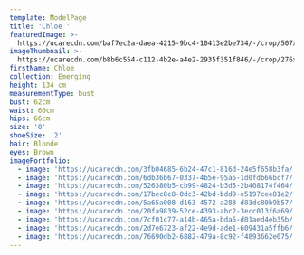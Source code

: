 ```yaml
---
template: ModelPage
title: 'Chloe '
featuredImage: >-
  https://ucarecdn.com/baf7ec2a-daea-4215-9bc4-10413e2be734/-/crop/507x277/0,106/-/preview/
imageThumbnail: >-
  https://ucarecdn.com/b8b6c554-c112-4b2e-a4e2-2935f351f846/-/crop/276x337/124,0/-/preview/
firstName: Chloe
collection: Emerging
height: 134 cm
measurementType: bust
bust: 62cm
waist: 60cm
hips: 66cm
size: '8'
shoeSize: '2'
hair: Blonde
eyes: Brown
imagePortfolio:
  - image: 'https://ucarecdn.com/3fb04685-6b24-47c1-816d-24e5f658b3fa/'
  - image: 'https://ucarecdn.com/6db36b67-0337-4b5e-95a5-1d0fdb66bcf7/'
  - image: 'https://ucarecdn.com/526380b5-cb99-4824-b3d5-2b408174f464/'
  - image: 'https://ucarecdn.com/17bec8c8-0dc3-42bd-bdd9-e5197cee81e2/'
  - image: 'https://ucarecdn.com/5a65a008-d163-4572-a283-d83dc80b9b57/'
  - image: 'https://ucarecdn.com/20fa9839-52ce-4393-abc2-3ecc013f6a69/'
  - image: 'https://ucarecdn.com/7cf01c77-a14b-465a-bda5-d01aed4eb35b/'
  - image: 'https://ucarecdn.com/2d7e6723-af22-4e9d-ade1-609431a5ffb6/'
  - image: 'https://ucarecdn.com/76690db2-6882-479a-8c92-f4893662e075/'
---
```


